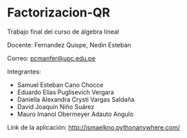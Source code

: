# Factorizacion-QR
Trabajo final del curso de álgebra lineal

Docente: Fernandez Quispe, Nedin Esteban

Correo: pcmanfer@upc.edu.pe

Integrantes:
- Samuel Esteban Cano Chocce
- Eduardo Elías Puglisevich Vergara
- Daniella Alexandra Crysti Vargas Saldaña
- David Joaquín Niño Suárez
- Mauro Imanol Obermeyer Adauto Angulo

Link de la aplicación: http://ismaelkno.pythonanywhere.com/
